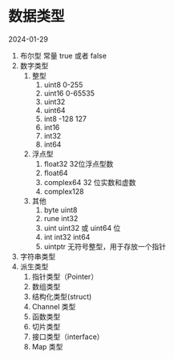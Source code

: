 # 数据类型

2024-01-29

1. 布尔型 常量 true 或者 false
2. 数字类型
   1. 整型
      1. uint8 0-255
      2. uint16 0-65535
      3. uint32 
      4. uint64
      5. int8 -128 127
      6. int16 
      7. int32
      8. int64
   2. 浮点型
      1. float32 32位浮点型数
      2. float64
      3. complex64 32 位实数和虚数
      4. complex128
   3. 其他
      1. byte   uint8
      2. rune int32
      3. uint uint32 或 uint64 位
      4. int  int32 int64
      5. uintptr 无符号整型，用于存放一个指针
3. 字符串类型
4. 派生类型
   1. 指针类型（Pointer）
   2. 数组类型
   3. 结构化类型(struct)
   4. Channel 类型
   5. 函数类型
   6. 切片类型
   7. 接口类型（interface）
   8. Map 类型
